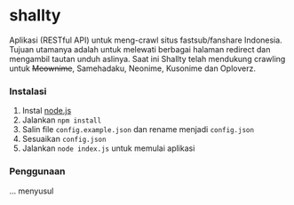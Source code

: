 
# shallty
Aplikasi (RESTful API) untuk meng-crawl situs fastsub/fanshare Indonesia. Tujuan utamanya adalah untuk melewati berbagai halaman redirect dan mengambil tautan unduh aslinya. Saat ini Shallty telah mendukung crawling untuk ~~Meownime~~, Samehadaku, Neonime, Kusonime dan Oploverz.

### Instalasi
1. Instal [node.js](https://nodejs.org/en/)
2. Jalankan `npm install`
3. Salin file `config.example.json` dan rename menjadi `config.json`
4. Sesuaikan `config.json` 
5. Jalankan `node index.js` untuk memulai aplikasi

### Penggunaan
... menyusul
